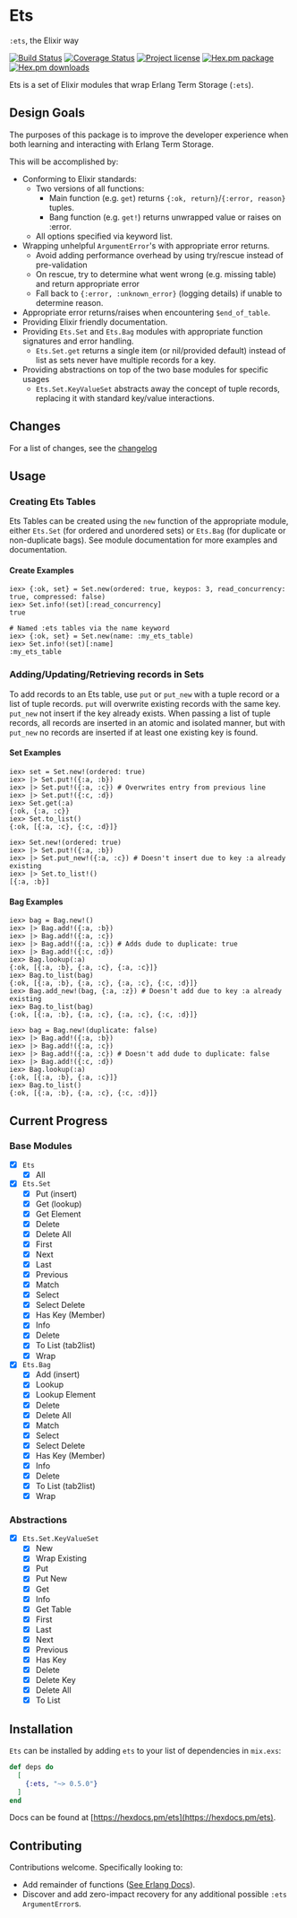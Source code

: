 # Ets

`:ets`, the Elixir way

[![Build Status](https://travis-ci.com/TheFirstAvenger/ets.svg?branch=master)](https://travis-ci.com/TheFirstAvenger/ets)
[![Coverage Status](https://coveralls.io/repos/github/TheFirstAvenger/ets/badge.svg?branch=master)](https://coveralls.io/github/TheFirstAvenger/ets?branch=master)
[![Project license](https://img.shields.io/hexpm/l/ets.svg)](https://unlicense.org/)
[![Hex.pm package](https://img.shields.io/hexpm/v/ets.svg)](https://hex.pm/packages/ets)
[![Hex.pm downloads](https://img.shields.io/hexpm/dt/ets.svg)](https://hex.pm/packages/ets)

Ets is a set of Elixir modules that wrap Erlang Term Storage (`:ets`).

## Design Goals

The purposes of this package is to improve the developer experience when both learning and interacting with Erlang Term Storage.

This will be accomplished by:

* Conforming to Elixir standards:
  * Two versions of all functions:
    * Main function (e.g. `get`) returns `{:ok, return}`/`{:error, reason}` tuples.
    * Bang function (e.g. `get!`) returns unwrapped value or raises on :error.
  * All options specified via keyword list.
* Wrapping unhelpful `ArgumentError`'s with appropriate error returns.
  * Avoid adding performance overhead by using try/rescue instead of pre-validation
  * On rescue, try to determine what went wrong (e.g. missing table) and return appropriate error
  * Fall back to `{:error, :unknown_error}` (logging details) if unable to determine reason.
* Appropriate error returns/raises when encountering `$end_of_table`.
* Providing Elixir friendly documentation.
* Providing `Ets.Set` and `Ets.Bag` modules with appropriate function signatures and error handling.
  * `Ets.Set.get` returns a single item (or nil/provided default) instead of list as sets never have multiple records for a key.
* Providing abstractions on top of the two base modules for specific usages
  * `Ets.Set.KeyValueSet` abstracts away the concept of tuple records, replacing it with standard key/value interactions.

## Changes

For a list of changes, see the [changelog](CHANGELOG.md)

## Usage

### Creating Ets Tables

Ets Tables can be created using the `new` function of the appropriate module, either `Ets.Set`
(for ordered and unordered sets) or `Ets.Bag` (for duplicate or non-duplicate bags).
See module documentation for more examples and documentation.

#### Create Examples

    iex> {:ok, set} = Set.new(ordered: true, keypos: 3, read_concurrency: true, compressed: false)
    iex> Set.info!(set)[:read_concurrency]
    true

    # Named :ets tables via the name keyword
    iex> {:ok, set} = Set.new(name: :my_ets_table)
    iex> Set.info!(set)[:name]
    :my_ets_table

### Adding/Updating/Retrieving records in Sets

To add records to an Ets table, use `put` or `put_new` with a tuple record or a list of tuple records.
`put` will overwrite existing records with the same key. `put_new` not insert if the key
already exists. When passing a list of tuple records, all records are inserted in an atomic and
isolated manner, but with `put_new` no records are inserted if at least one existing key is found.

#### Set Examples

    iex> set = Set.new!(ordered: true)
    iex> |> Set.put!({:a, :b})
    iex> |> Set.put!({:a, :c}) # Overwrites entry from previous line
    iex> |> Set.put!({:c, :d})
    iex> Set.get(:a)
    {:ok, {:a, :c}}
    iex> Set.to_list()
    {:ok, [{:a, :c}, {:c, :d}]}

    iex> Set.new!(ordered: true)
    iex> |> Set.put!({:a, :b})
    iex> |> Set.put_new!({:a, :c}) # Doesn't insert due to key :a already existing
    iex> |> Set.to_list!()
    [{:a, :b}]

#### Bag Examples

    iex> bag = Bag.new!()
    iex> |> Bag.add!({:a, :b})
    iex> |> Bag.add!({:a, :c})
    iex> |> Bag.add!({:a, :c}) # Adds dude to duplicate: true
    iex> |> Bag.add!({:c, :d})
    iex> Bag.lookup(:a)
    {:ok, [{:a, :b}, {:a, :c}, {:a, :c}]}
    iex> Bag.to_list(bag)
    {:ok, [{:a, :b}, {:a, :c}, {:a, :c}, {:c, :d}]}
    iex> Bag.add_new!(bag, {:a, :z}) # Doesn't add due to key :a already existing
    iex> Bag.to_list(bag)
    {:ok, [{:a, :b}, {:a, :c}, {:a, :c}, {:c, :d}]}

    iex> bag = Bag.new!(duplicate: false)
    iex> |> Bag.add!({:a, :b})
    iex> |> Bag.add!({:a, :c})
    iex> |> Bag.add!({:a, :c}) # Doesn't add dude to duplicate: false
    iex> |> Bag.add!({:c, :d})
    iex> Bag.lookup(:a)
    {:ok, [{:a, :b}, {:a, :c}]}
    iex> Bag.to_list()
    {:ok, [{:a, :b}, {:a, :c}, {:c, :d}]}

## Current Progress

### Base Modules

* [X] `Ets`
  * [X] All
* [X] `Ets.Set`
  * [x] Put (insert)
  * [x] Get (lookup)
  * [x] Get Element
  * [X] Delete
  * [X] Delete All
  * [X] First
  * [X] Next
  * [X] Last
  * [X] Previous
  * [X] Match
  * [X] Select
  * [X] Select Delete
  * [X] Has Key (Member)
  * [X] Info
  * [X] Delete
  * [X] To List (tab2list)
  * [X] Wrap
* [X] `Ets.Bag`
  * [x] Add (insert)
  * [x] Lookup
  * [x] Lookup Element
  * [X] Delete
  * [X] Delete All
  * [X] Match
  * [X] Select
  * [X] Select Delete
  * [X] Has Key (Member)
  * [X] Info
  * [X] Delete
  * [X] To List (tab2list)
  * [X] Wrap

### Abstractions

* [X] `Ets.Set.KeyValueSet`
  * [x] New
  * [x] Wrap Existing
  * [x] Put
  * [x] Put New
  * [x] Get
  * [x] Info
  * [x] Get Table
  * [x] First
  * [x] Last
  * [x] Next
  * [x] Previous
  * [x] Has Key
  * [x] Delete
  * [x] Delete Key
  * [x] Delete All
  * [x] To List

## Installation

`Ets` can be installed by adding `ets` to your list of dependencies in `mix.exs`:

```elixir
def deps do
  [
    {:ets, "~> 0.5.0"}
  ]
end
```

Docs can be found at [https://hexdocs.pm/ets](https://hexdocs.pm/ets).

## Contributing

Contributions welcome. Specifically looking to:

* Add remainder of functions ([See Erlang Docs](http://erlang.org/doc/man/ets.html])).
* Discover and add zero-impact recovery for any additional possible `:ets` `ArgumentError`s.
